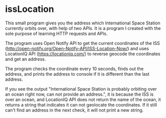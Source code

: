 # issLocation
This small program gives you the address which International Space Station currently orbits over, with help of  two APIs.
It is a program I created with the sole purpose of learning HTTP requests and APIs.

The program uses Open Notify API to get the current coordinates of the ISS (http://open-notify.org/Open-Notify-API/ISS-Location-Now/)
and uses LocationIQ API (https://locationiq.com/) to reverse geocode the coordinates and get an address.

The program checks the coordinate every 10 seconds, finds out the address, and prints the address to console if
it is different than the last address.

If you see the output "International Space Station is probably orbiting over an ocean right now, can not provide an address.",
it is because the ISS is over an ocean, and LocationIQ API does not return the name of the ocean, it returns a string that
indicates it can not geolocate the coordinates. If it still can't find an address in the next check, it will not print a new string.

